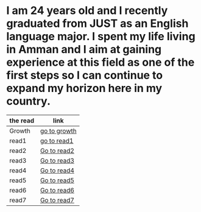 # I am 24 years old and I recently graduated from JUST as an English language major. I spent my life living in Amman and I aim at gaining experience at this field as one of the first steps so I can continue to expand my horizon here in my country. 

|the read  | link   |          
------------ | -------------
|Growth | [go to growth ](Growth)|
|read1 | [go to read1 ](https://mrobeidat.github.io/reading-notes/read01)|
|read2 | [Go to read2](https://mrobeidat.github.io/reading-notes/read02)|
|read3 | [Go to read3](https://mrobeidat.github.io/reading-notes/read03)|
|read4 | [Go to read4](https://mrobeidat.github.io/reading-notes/read04)|
|read5 | [Go to read5](https://mrobeidat.github.io/reading-notes/read05)|
|read6 | [Go to read6](https://mrobeidat.github.io/reading-notes/read06)|
|read7 | [Go to read7](https://mrobeidat.github.io/reading-notes/read07)|